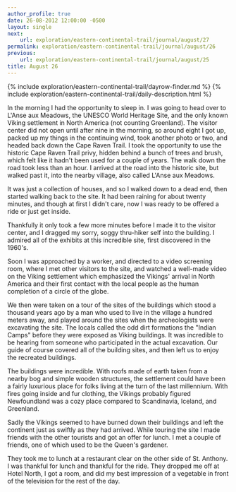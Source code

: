 ```yaml
---
author_profile: true
date: 26-08-2012 12:00:00 -0500
layout: single
next:
    url: exploration/eastern-continental-trail/journal/august/27
permalink: exploration/eastern-continental-trail/journal/august/26
previous:
    url: exploration/eastern-continental-trail/journal/august/25
title: August 26
---
```

{% include exploration/eastern-continental-trail/dayrow-finder.md %}
{% include exploration/eastern-continental-trail/daily-description.html %}

In the morning I had the opportunity to sleep in. I was going to head over to L'Anse aux Meadows, the UNESCO World Heritage Site, and the only known Viking settlement in North America (not counting Greenland). The visitor center did not open until after nine in the morning, so around eight I got up, packed up my things in the continuing wind, took another photo or two, and headed back down the Cape Raven Trail.
I took the opportunity to use the historic Cape Raven Trail privy, hidden behind a bunch of trees and brush, which felt like it hadn't been used for a couple of years. The walk down the road took less than an hour. I arrived at the road into the historic site, but walked past it, into the nearby village, also called L'Anse aux Meadows.

It was just a collection of houses, and so I walked down to a dead end, then started walking back to the site. It had been raining for about twenty minutes, and though at first I didn't care, now I was ready to be offered a ride or just get inside.

Thankfully it only took a few more minutes before I made it to the visitor center, and I dragged my sorry, soggy thru-hiker self into the building. I admired all of the exhibits at this incredible site, first discovered in the 1960's.

Soon I was approached by a worker, and directed to a video screening room, where I met other visitors to the site, and watched a well-made video on the Viking settlement which emphasized the Vikings' arrival in North America and their first contact with the local people as the human completion of a circle of the globe.

We then were taken on a tour of the sites of the buildings which stood a thousand years ago by a man who used to live in the village a hundred meters away, and played around the sites when the archeologists were excavating the site. The locals called the odd dirt formations the "Indian Camps" before they were exposed as Viking buildings. It was incredible to be hearing from someone who participated in the actual excavation. Our guide of course covered all of the building sites, and then left us to enjoy the recreated buildings.

The buildings were incredible. With roofs made of earth taken from a nearby bog and simple wooden structures, the settlement could have been a fairly luxurious place for folks living at the turn of the last millennium. With fires going inside and fur clothing, the Vikings probably figured Newfoundland was a cozy place compared to Scandinavia, Iceland, and Greenland.

Sadly the Vikings seemed to have burned down their buildings and left the continent just as swiftly as they had arrived. While touring the site I made friends with the other tourists and got an offer for lunch. I met a couple of friends, one of which used to be the Queen's gardener.

They took me to lunch at a restaurant clear on the other side of St. Anthony. I was thankful for lunch and thankful for the ride. They dropped me off at Hotel North, I got a room, and did my best impression of a vegetable in front of the television for the rest of the day.